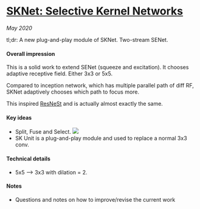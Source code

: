 # [SKNet: Selective Kernel Networks](https://arxiv.org/abs/1903.06586)

_May 2020_

tl;dr: A new plug-and-play module of SKNet. Two-stream SENet. 

#### Overall impression
This is a solid work to extend SENet (squeeze and excitation). It chooses adaptive receptive field. Either 3x3 or 5x5. 

Compared to inception network, which has multiple parallel path of diff RF, SKNet adaptively chooses which path to focus more.

This inspired [ResNeSt](resnest.md) and is actually almost exactly the same. 

#### Key ideas
- Split, Fuse and Select. 
![](https://raw.githubusercontent.com/implus/SKNet/master/figures/sknet.jpg)
- SK Unit is a plug-and-play module and used to replace a normal 3x3 conv. 

#### Technical details
- 5x5 --> 3x3 with dilation = 2.

#### Notes
- Questions and notes on how to improve/revise the current work  

